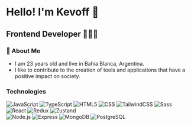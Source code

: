 # Hello! I'm Kevoff 👋

## Frontend Developer  👨🏻‍💻


### 🚀 About Me
- I am 23 years old and live in Bahia Blanca, Argentina.
- I like to contribute to the creation of tools and applications that have a positive impact on society.

### Technologies
  ![JavaScript](https://img.shields.io/badge/-JavaScript-333333?styles-flat&logo=javascript)
  ![TypeScript](https://img.shields.io/badge/-TypeScript-333333?styles-flat&logo=typescript)
  ![HTML5](https://img.shields.io/badge/-HTML5-333333?styles-flat&logo=HTML5)
  ![CSS](https://img.shields.io/badge/-CSS-333333?styles-flat&logo=CSS3&logoColor=1572B6)
  ![TailwindCSS](https://img.shields.io/badge/-TailwindCSS-333333?styles-flat&logo=TailwindCSS)
  ![Sass](https://img.shields.io/badge/-SCSS-333333?styles-flat&logo=Sass)
  ![React](https://img.shields.io/badge/-React-333333?styles-flat&logo=React)
  ![Redux](https://img.shields.io/badge/-Redux-333333?styles-flat&logo=Redux)
  ![Zustand](https://img.shields.io/badge/-Zustand-333333?styles-flat&logo=Zustand)
  <br/>
  ![Node.js](https://img.shields.io/badge/-Node.js-333333?styles-flat&logo=Node.js)
  ![Express](https://img.shields.io/badge/-Express-333333?styles-flat&logo=Express)
  ![MongoDB](https://img.shields.io/badge/-MongoDB-333333?styles-flat&logo=MongoDB)
  ![PostgreSQL](https://img.shields.io/badge/-PostgreSQL-333333?styles-flat&logo=PostgreSQL)
